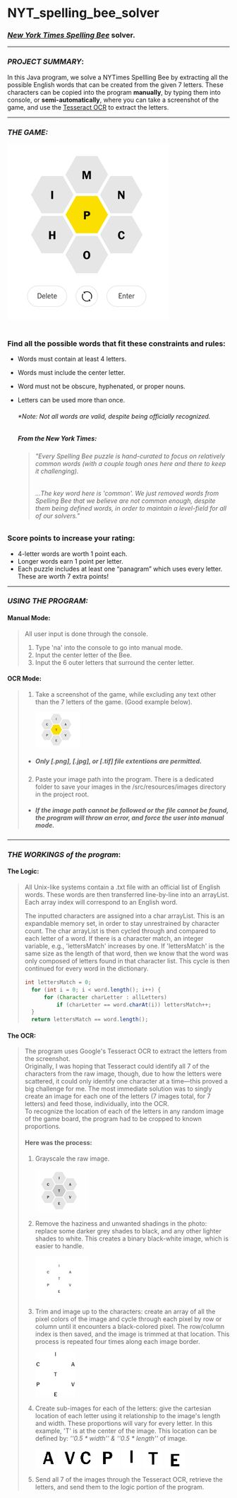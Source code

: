 # NYT_spelling_bee_solver

### [*New York Times Spelling Bee*](https://www.nytimes.com/puzzles/spelling-bee) solver.
***
### _PROJECT SUMMARY_:
In this Java program, we solve a NYTimes Spellling Bee by extracting all the possible English words that can be created from the given 7 letters. These characters can be copied into the program __manually__, by typing them into console, or __semi-automatically__, where you can take a screenshot of the game, and use the [Tesseract OCR](https://github.com/tesseract-ocr/tesseract) to extract the letters.
***
### _THE GAME:_
![Spelling Bee](https://github.com/yazenoubari/NYT_spelling_bee_solver/blob/main/spelling_bee.png)

### <Br> Find all the possible words that fit these constraints and rules:
- Words must contain at least 4 letters.
- Words must include the center letter.
- Word must not be obscure, hyphenated, or proper nouns.
- Letters can be used more than once. <Br>

    ###### _*Note: Not all words are valid, despite being officially recognized._ <Br>
  ##### From the New York Times:
  > ###### "Every Spelling Bee puzzle is hand-curated to focus on relatively common words (with a couple tough ones here and there to keep it challenging).
  > ###### ...The key word here is 'common'. We just removed words from Spelling Bee that we believe are not common enough, despite them being defined words, in order to maintain a level-field for all of our solvers." 

### Score points to increase your rating:
- 4-letter words are worth 1 point each.
- Longer words earn 1 point per letter.
- Each puzzle includes at least one “panagram” which uses every letter. These are worth 7 extra points!
***
### _USING THE PROGRAM:_
#### __Manual Mode:__
> All user input is done through the console.
> 1. Type 'na' into the console to go into manual mode.
> 2. Input the center letter of the Bee.
> 2. Input the 6 outer letters that surround the center letter.

#### __OCR Mode:__
> 1. Take a screenshot of the game, while excluding any text other than the 7 letters of the game. (Good example below).
> 
>     ![Good Example](https://github.com/yazenoubari/NYT_spelling_bee_solver/blob/yazenoubari-patch-3/bee10.png)
>
>   - ##### ***Only [.png], [.jpg], or [.tif] file extentions are permitted.***
> 2. Paste your image path into the program. There is a dedicated folder to save your images in the /src/resources/images directory in the project root.
>   - ##### ***If the image path cannot be followed or the file cannot be found, the program will throw an error, and force the user into manual mode.***
>   
***
### _THE WORKINGS of the program_:
#### The Logic:
> All Unix-like systems contain a .txt file with an official list of English words. These words are then transferred line-by-line into an arrayList. Each array index will correspond to an English word. <Br>
> 
> The inputted characters are assigned into a char arrayList. This is an expandable memory set, in order to stay unrestrained by character count. The char arrayList is then cycled through and compared to each letter of a word. If there is a character match, an integer variable, e.g., 'lettersMatch' increases by one. If 'lettersMatch' is the same size as the length of that word, then we know that the word was only composed of letters found in that character list. This cycle is then continued for every word in the dictionary.
> ```java
> int lettersMatch = 0;
>	for (int i = 0; i < word.length(); i++) {
>		for (Character charLetter : allLetters)
>			if (charLetter == word.charAt(i)) lettersMatch++;
>	}
>	return lettersMatch == word.length();
> ```
> 
#### The OCR:
> The program uses Google's Tesseract OCR to extract the letters from the screenshot. <Br>
> Originally, I was hoping that Tesseract could identify all 7 of the characters from the raw image, though, due to how the letters were scattered, it could only identify one character at a time—this proved a big challenge for me. The most immediate solution was to singly create an image for each one of the letters (7 images total, for 7 letters) and feed those, individually, into the OCR.
> <Br>To recognize the location of each of the letters in any random image of the game board, the program had to be cropped to known proportions.<Br>
> #### Here was the process:
> 1. Grayscale the raw image. <Br>
>
>     ![Gray Scale](https://github.com/yazenoubari/NYT_spelling_bee_solver/blob/yazenoubari-patch-2/grayscale.png)
>
> 2. Remove the haziness and unwanted shadings in the photo: replace some darker grey shades to black, and any other lighter shades to white. This creates a binary black-white image, which is easier to handle.<Br>
> 
>     ![Binary](https://github.com/yazenoubari/NYT_spelling_bee_solver/blob/yazenoubari-patch-2/final.png)
>
> 3. Trim and image up to the characters: create an array of all the pixel colors of the image and cycle through each pixel by row or column until it encounters a black-colored pixel. The row/column index is then saved, and the image is trimmed at that location. This process is repeated four times along each image border.<Br>
>
>     ![Cropped](https://github.com/yazenoubari/NYT_spelling_bee_solver/blob/yazenoubari-patch-2/cropped.png)
>
> 4. Create sub-images for each of the letters: give the cartesian location of each letter using it relationship to the image's length and width. These proportions will vary for every letter. In this example, 'T' is at the center of the image. This location can be defined by: _''0.5 * width'' & ''0.5 * length''_ of image.<Br>
> 
>     ![A](https://github.com/yazenoubari/NYT_spelling_bee_solver/blob/yazenoubari-patch-3/r_TOP.png)
>     ![V](https://github.com/yazenoubari/NYT_spelling_bee_solver/blob/yazenoubari-patch-3/r_BOT.png)
>     ![C](https://github.com/yazenoubari/NYT_spelling_bee_solver/blob/yazenoubari-patch-3/l_TOP.png)
>     ![P](https://github.com/yazenoubari/NYT_spelling_bee_solver/blob/yazenoubari-patch-3/l_BOT.png)
>     ![L](https://github.com/yazenoubari/NYT_spelling_bee_solver/blob/yazenoubari-patch-3/c_TOP.png)
>     ![T](https://github.com/yazenoubari/NYT_spelling_bee_solver/blob/yazenoubari-patch-3/c_MID.png)
>     ![E](https://github.com/yazenoubari/NYT_spelling_bee_solver/blob/yazenoubari-patch-3/c_BOT.png)
> 
> 5. Send all 7 of the images through the Tesseract OCR, retrieve the letters, and send them to the logic portion of the program.
> 
